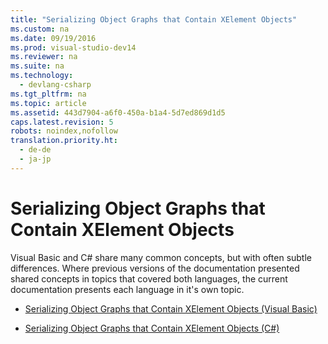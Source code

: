 ```yaml
---
title: "Serializing Object Graphs that Contain XElement Objects"
ms.custom: na
ms.date: 09/19/2016
ms.prod: visual-studio-dev14
ms.reviewer: na
ms.suite: na
ms.technology: 
  - devlang-csharp
ms.tgt_pltfrm: na
ms.topic: article
ms.assetid: 443d7904-a6f0-450a-b1a4-5d7ed869d1d5
caps.latest.revision: 5
robots: noindex,nofollow
translation.priority.ht: 
  - de-de
  - ja-jp
---
```

# Serializing Object Graphs that Contain XElement Objects
Visual Basic and C# share many common concepts, but with often subtle differences. Where previous versions of the documentation presented shared concepts in topics that covered both languages, the current documentation presents each language in it's own topic.  
  
-   [Serializing Object Graphs that Contain XElement Objects (Visual Basic)](../Topic/Serializing%20Object%20Graphs%20that%20Contain%20XElement%20Objects%20\(Visual%20Basic\).md)  
  
-   [Serializing Object Graphs that Contain XElement Objects (C#)](../vs140/Serializing-Object-Graphs-that-Contain-XElement-Objects--C#-.md)